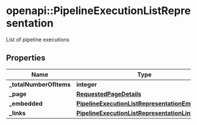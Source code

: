 # openapi::PipelineExecutionListRepresentation

List of pipeline executions
## Properties
Name | Type | Description | Notes
------------ | ------------- | ------------- | -------------
**_totalNumberOfItems** | **integer** |  | [optional] 
**_page** | [**RequestedPageDetails**](RequestedPageDetails.md) |  | [optional] 
**_embedded** | [**PipelineExecutionListRepresentationEmbedded**](PipelineExecutionListRepresentation__embedded.md) |  | [optional] 
**_links** | [**PipelineExecutionListRepresentationLinks**](PipelineExecutionListRepresentation__links.md) |  | [optional] 


